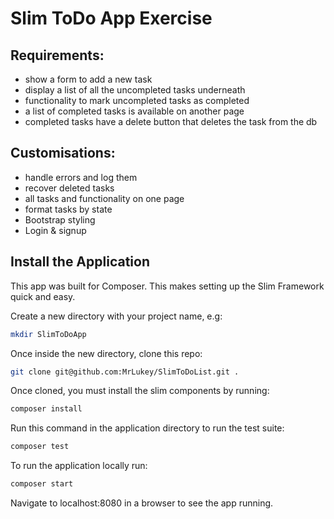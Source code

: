 # Slim ToDo App Exercise

## Requirements: 
- show a form to add a new task
- display a list of all the uncompleted tasks underneath
- functionality to mark uncompleted tasks as completed
- a list of completed tasks is available on another page
- completed tasks have a delete button that deletes the task from the db

## Customisations:
- handle errors and log them
- recover deleted tasks
- all tasks and functionality on one page
- format tasks by state
- Bootstrap styling
- Login & signup

## Install the Application
This app was built for Composer. This makes setting up the Slim Framework quick and easy.

Create a new directory with your project name, e.g:

```bash
mkdir SlimToDoApp
```

Once inside the new directory, clone this repo:

```bash
git clone git@github.com:MrLukey/SlimToDoList.git .
```

Once cloned, you must install the slim components by running:

```bash
composer install
```

Run this command in the application directory to run the test suite:
```bash
composer test
```

To run the application locally run:
```bash
composer start
```

Navigate to localhost:8080 in a browser to see the app running.
